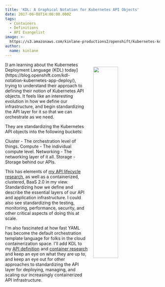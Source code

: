 ```yaml
---
title: 'KDL: A Graphical Notation for Kubernetes API Objects'
date: 2017-06-08T14:00:00.000Z
tags:
  - Containers
  - Definitions
  - API Evangelist
image: >-
  https://s3.amazonaws.com/kinlane-productions2/openshift/kubernetes-kdl-deploy-image19-24.png
author:
  name: kinlane
---
```

<p><a href="https://blog.openshift.com/kdl-notation-kubernetes-app-deploy/"><img src="https://s3.amazonaws.com/kinlane-productions2/openshift/kubernetes-kdl-deploy-image19-24.png" align="right" width="40%" style="padding: 15px;" /></a></p>[I am learning about the Kubernetes Deployment Language (KDL) today](https://blog.openshift.com/kdl-notation-kubernetes-app-deploy/), trying to understand their approach to defining their notion of Kubernetes API objects. It feels like an interesting evolution in how we define our infrastructure, and begin standardizing the API layer for it so that we can orchestrate as we need.

They are standardizing the Kubernetes API objects into the following buckets:

Cluster - The orchestration level of things.
Compute - The individual compute level.
Networking - The networking layer of it all.
Storage - Storage behind our APIs.

This has elements of [my API lifecycle research](http://dev.apievangelist.com/api-lifecycle/), as well as a containerized, clustered, BaaS 2.0 in my view. Standardizing how we define and describe the essential layers of our API and application infrastructure. I could also see standardizing the testing, monitoring, performance, security, and other critical aspects of doing this at scale.

I'm also fascinated at how fast YAML has become the default orchestration template language for folks in the cloud containerization space. I'll add KDL to my [API definition](http://definitions.apievangelist.com) and [container research](http://containers.apievangelist.com) and keep an eye on what they are up to, and keep an eye out for other approaches to standardizing the API layer for deploying, managing, and scaling our increasingly containerized API infrastructure.